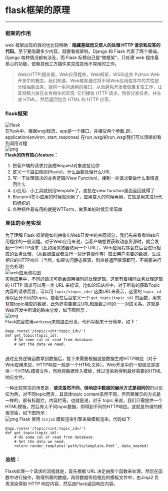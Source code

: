 # flask框架的原理
---- 
###  框架的作用  
web 框架出现的目的也比较明确：**隐藏基础而又烦人的处理 HTTP 请求和应答的代码**。至于要隐藏多少内容，就要看框架啦。Django 和 Flask 代表了两个极端。Django 每种情况都有涉及，而 Flask 标榜自己是“微框架“，只处理 web 程序最核心的功能，依赖其他三方插件来完成其他不常用的工作。
> Web(HTTP)服务器，Web应用程序，Web框架，WSGI这些 Python Web 开发中的概念。我们知道，Web框架通过将不同Web应用程序中的共性部分给抽象出来，提供一系列通用的接口，从而避免开发者做重复性工作，让其将精力放在业务相关的实现.
它们接收 HTTP 请求，然后分发任务，并生成 HTML，然后返回包含 HTML 的 HTTP 应答。
### flask框架
![flask](https://segmentfault.com/img/remote/1460000007326283?w=1314&h=904)    
在flask中，根据wsgi规范，app是一个接口，并接受两个参数,即，application(environ, start_response)
在run_wsgi的run_wsgi我们可以清晰的看到调用过程  
![png](https://pic2.zhimg.com/80/v2-49277de6095a1a53a6323ae6a040c94a_hd.jpg)    
**Flask的所有核心feature：**
1. 把客户端的请求封装成Request对象直接给你  
2. 定义一下路由规则(Route)，什么函数处理什么URL  
3. 写一下处理请求的业务逻辑(View Function)，接到一些请求要做什么事情返回什么  
4. 小应用、小工具就别用template了，直接在view function里面返回就得了  
5. Blueprint在小应用的时候就别用了，应用变大的时候再用，它就是用来进行代码组织的  
6. 各种插件最有用的就是WTForm，做表单的时候异常简单  
### 具体的业务实现 
为了理解 Flask 框架是如何抽象出Web开发中的共同部分，我们先来看看Web应用程序的一般流程。对于Web应用来说，当客户端想要获取动态资源时，就会发起一个HTTP请求（比如用浏览器访问一个 URL），Web应用程序会在后台进行相应的业务处理，（从数据库或者进行一些计算操作等）取出用户需要的数据，生成相应的HTTP响应（当然，如果访问静态资源，则直接返回资源即可，不需要进行业务处理）  
![web应用流程图](https://segmentfault.com/img/remote/1460000007326284?w=1588&h=910)  
实际应用中，不同的请求可能会调用相同的处理逻辑。这里有着相同业务处理逻辑的 HTTP 请求可以用一类 URL 来标识。比如论坛站点中，对于所有的获取Topic内容的请求而言，可以用  ``topic/<topic_id>/``  这类URL来表示，这里的 ``topic_id`` 用以区分不同的topic。接着在后台定义一个 ``get_topic(topic_id)`` 的函数，用来获取topic相应的数据，此外还需要建立URL和函数之间的一一对应关系。这就是Web开发中所谓的路由分发，如下图所示：  
![png](https://segmentfault.com/img/remote/1460000007326285?w=1572&h=940)  
Flask底层使用``werkzeug``来做路由分发，代码写起来十分简单，如下：
```
@app.route('/topic/<int:topic_id>/') 
def get_topic(topic_id):
    # Do some cal or read from database
    # Get the data we need.
    
```
通过业务逻辑函数拿到数据后，接下来需要根据这些数据生成HTTP响应（对于Web应用来说，HTTP响应一般是一个HTML文件）。Web开发中的一般做法是提供一个HTML模板文件，然后将数据传入模板，经过渲染后得到最终需要的HTML响应文件。  

一种比较常见的场景是，**请求虽然不同，但响应中数据的展示方式是相同的**仍以论坛为例，对不同topic而言，其具体topic content虽然不同，但页面展示的方式是一样的，都有标题拦，内容栏等。也就是说，对于 topic 来说，我们只需提供一个HTML模板，然后传入不同topic数据，即得到不同的HTTP响应。这就是所谓的模板渲染，如下图所示：  
![png](https://segmentfault.com/img/remote/1460000007326286?w=1670&h=906)
Flask 使用 ``Jinja2`` 模板渲染引擎来做模板渲染，代码如下:
```
@app.route('/topic/<int:topic_id>/')
def get_topic(topic_id):
    # Do some cal or read from database
    # Get the data we need.
    return render_template('path/to/template.html', data_needed)
```
### 总结：  
Flask处理一个请求的流程就是，首先根据 URL 决定由那个函数来处理，然后在函数中进行操作，取得所需的数据。再将数据传给相应的模板文件中，由Jinja2 负责渲染得到 HTTP 响应内容，然后由Flask返回响应内容。



